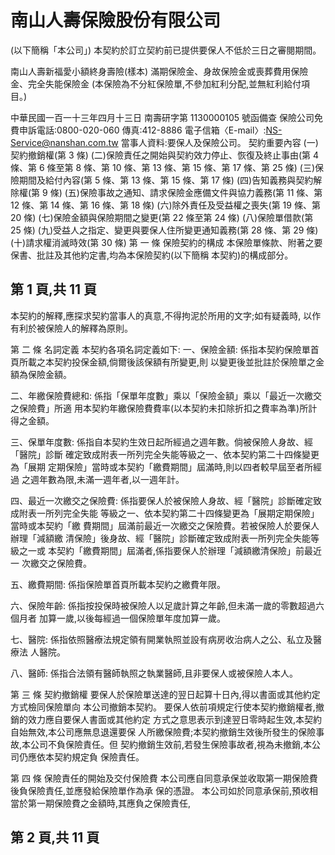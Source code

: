 # 南山人壽保險股份有限公司

(以下簡稱「本公司」) 
本契約於訂立契約前已提供要保人不低於三日之審閱期間。 

南山人壽新福愛小額終身壽險(樣本) 
滿期保險金、身故保險金或喪葬費用保險金、完全失能保險金 
(本保險為不分紅保險單,不參加紅利分配,並無紅利給付項目。) 
 
中華民國一百一十三年四月十三日 南壽研字第 1130000105 號函備查 保險公司免費申訴電話:0800-020-060 傳真:412-8886 電子信箱〈E-mail〉:NS-Service@nanshan.com.tw 當事人資料:要保人及保險公司。 契約重要內容 
(一)契約撤銷權(第 3 條) 
(二)保險責任之開始與契約效力停止、恢復及終止事由(第 4 條、第 6 條至第 8 條、第 10 條、第 13 條、第 15 條、第 17 條、第 25 條) 
(三)保險期間及給付內容(第 5 條、第 13 條、第 15 條、第 17 條) (四)告知義務與契約解除權(第 9 條) (五)保險事故之通知、請求保險金應備文件與協力義務(第 11 條、第 12 條、第 14 條、第 16 條、第 18 條) 
(六)除外責任及受益權之喪失(第 19 條、第 20 條) 
(七)保險金額與保險期間之變更(第 22 條至第 24 條) (八)保險單借款(第 25 條) (九)受益人之指定、變更與要保人住所變更通知義務(第 28 條、第 29 條) 
(十)請求權消滅時效(第 30 條) 第 一 條 保險契約的構成 本保險單條款、附著之要保書、批註及其他約定書,均為本保險契約(以下簡稱 本契約)的構成部分。 

## 第 1 頁,共 11 頁

本契約的解釋,應探求契約當事人的真意,不得拘泥於所用的文字;如有疑義時, 以作有利於被保險人的解釋為原則。 

第 二 條 名詞定義 本契約各項名詞定義如下: 一、保險金額: 
係指本契約保險單首頁所載之本契約投保金額,倘爾後該保額有所變更,則 以變更後並批註於保險單之金額為保險金額。 

二、年繳保險費總和: 
係指「保單年度數」乘以「保險金額」乘以「最近一次繳交之保險費」所適 用本契約年繳保險費費率(以本契約未扣除折扣之費率為準)所計得之金額。 

三、保單年度數: 
係指自本契約生效日起所經過之週年數。倘被保險人身故、經「醫院」診斷 確定致成附表一所列完全失能等級之一、依本契約第二十四條變更為「展期 定期保險」當時或本契約「繳費期間」屆滿時,則以四者較早屆至者所經過 之週年數為限,未滿一週年者,以一週年計。 

四、最近一次繳交之保險費: 
係指要保人於被保險人身故、經「醫院」診斷確定致成附表一所列完全失能 等級之一、依本契約第二十四條變更為「展期定期保險」當時或本契約「繳 費期間」屆滿前最近一次繳交之保險費。若被保險人於要保人辦理「減額繳 清保險」後身故、經「醫院」診斷確定致成附表一所列完全失能等級之一或 本契約「繳費期間」屆滿者,係指要保人於辦理「減額繳清保險」前最近一 次繳交之保險費。 

五、繳費期間: 
係指保險單首頁所載本契約之繳費年限。 

六、保險年齡: 
係指按投保時被保險人以足歲計算之年齡,但未滿一歲的零數超過六個月者 加算一歲,以後每經過一個保險單年度加算一歲。 

七、醫院: 
係指依照醫療法規定領有開業執照並設有病房收治病人之公、私立及醫療法 人醫院。 

八、醫師: 
係指合法領有醫師執照之執業醫師,且非要保人或被保險人本人。 

第 三 條 契約撤銷權 要保人於保險單送達的翌日起算十日內,得以書面或其他約定方式檢同保險單向 本公司撤銷本契約。 要保人依前項規定行使本契約撤銷權者,撤銷的效力應自要保人書面或其他約定 方式之意思表示到達翌日零時起生效,本契約自始無效,本公司應無息退還要保 人所繳保險費;本契約撤銷生效後所發生的保險事故,本公司不負保險責任。但 契約撤銷生效前,若發生保險事故者,視為未撤銷,本公司仍應依本契約規定負 保險責任。 

第 四 條 保險責任的開始及交付保險費 本公司應自同意承保並收取第一期保險費後負保險責任,並應發給保險單作為承 保的憑證。 本公司如於同意承保前,預收相當於第一期保險費之金額時,其應負之保險責任,

## 第 2 頁,共 11 頁
